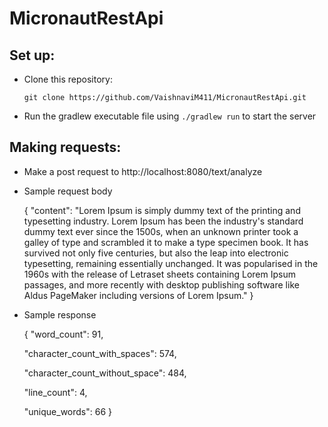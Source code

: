 # MicronautRestApi

## Set up:
  - Clone this repository: 
  
    `git clone https://github.com/VaishnaviM411/MicronautRestApi.git`
    
  - Run the gradlew executable file using `./gradlew run` to start the server


## Making requests:

- Make a post request to http://localhost:8080/text/analyze

- Sample request body

  { "content": "Lorem Ipsum is simply dummy text of the printing and typesetting industry. Lorem Ipsum has been the industry's standard dummy text ever since the 1500s, when an unknown printer took a galley of type and scrambled it to make a type specimen book. It has survived not only five centuries, but also the leap into electronic typesetting, remaining essentially unchanged. It was popularised in the 1960s with the release of Letraset sheets containing Lorem Ipsum passages, and more recently with desktop publishing software like Aldus PageMaker including versions of Lorem Ipsum." }

- Sample response

  { "word_count": 91, 
    
    "character_count_with_spaces": 574, 
    
    "character_count_without_space": 484,  
    
    "line_count": 4, 
    
    "unique_words": 66 }
